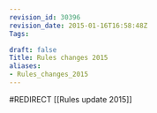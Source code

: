 ```yaml
---
revision_id: 30396
revision_date: 2015-01-16T16:58:48Z
Tags:

draft: false
Title: Rules changes 2015
aliases:
- Rules_changes_2015
---
```

#REDIRECT [[Rules update 2015]]